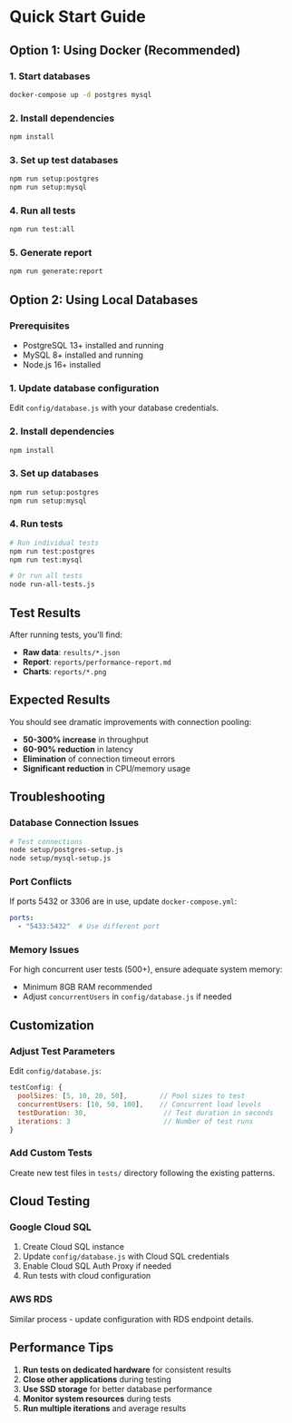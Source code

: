 # Quick Start Guide

## Option 1: Using Docker (Recommended)

### 1. Start databases
```bash
docker-compose up -d postgres mysql
```

### 2. Install dependencies
```bash
npm install
```

### 3. Set up test databases
```bash
npm run setup:postgres
npm run setup:mysql
```

### 4. Run all tests
```bash
npm run test:all
```

### 5. Generate report
```bash
npm run generate:report
```

## Option 2: Using Local Databases

### Prerequisites
- PostgreSQL 13+ installed and running
- MySQL 8+ installed and running
- Node.js 16+ installed

### 1. Update database configuration
Edit `config/database.js` with your database credentials.

### 2. Install dependencies
```bash
npm install
```

### 3. Set up databases
```bash
npm run setup:postgres
npm run setup:mysql
```

### 4. Run tests
```bash
# Run individual tests
npm run test:postgres
npm run test:mysql

# Or run all tests
node run-all-tests.js
```

## Test Results

After running tests, you'll find:
- **Raw data**: `results/*.json`
- **Report**: `reports/performance-report.md`
- **Charts**: `reports/*.png`

## Expected Results

You should see dramatic improvements with connection pooling:
- **50-300% increase** in throughput
- **60-90% reduction** in latency
- **Elimination** of connection timeout errors
- **Significant reduction** in CPU/memory usage

## Troubleshooting

### Database Connection Issues
```bash
# Test connections
node setup/postgres-setup.js
node setup/mysql-setup.js
```

### Port Conflicts
If ports 5432 or 3306 are in use, update `docker-compose.yml`:
```yaml
ports:
  - "5433:5432"  # Use different port
```

### Memory Issues
For high concurrent user tests (500+), ensure adequate system memory:
- Minimum 8GB RAM recommended
- Adjust `concurrentUsers` in `config/database.js` if needed

## Customization

### Adjust Test Parameters
Edit `config/database.js`:
```javascript
testConfig: {
  poolSizes: [5, 10, 20, 50],        // Pool sizes to test
  concurrentUsers: [10, 50, 100],    // Concurrent load levels
  testDuration: 30,                   // Test duration in seconds
  iterations: 3                       // Number of test runs
}
```

### Add Custom Tests
Create new test files in `tests/` directory following the existing patterns.

## Cloud Testing

### Google Cloud SQL
1. Create Cloud SQL instance
2. Update `config/database.js` with Cloud SQL credentials
3. Enable Cloud SQL Auth Proxy if needed
4. Run tests with cloud configuration

### AWS RDS
Similar process - update configuration with RDS endpoint details.

## Performance Tips

1. **Run tests on dedicated hardware** for consistent results
2. **Close other applications** during testing
3. **Use SSD storage** for better database performance
4. **Monitor system resources** during tests
5. **Run multiple iterations** and average results